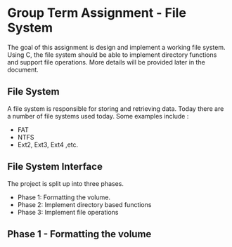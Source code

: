# Group Term Assignment - File System
The goal of this assignment is design and implement a working file system. Using C, the file system should be able to implement directory functions and support file operations. More details will be provided later in the document.

## File System
A file system is responsible for storing and retrieving data. Today there are a number of file systems used today. Some examples include : 
- FAT
- NTFS
- Ext2, Ext3, Ext4 ,etc.

## File System Interface




The project is split up into three phases.
- Phase 1: Formatting the volume.
- Phase 2: Implement directory based functions
- Phase 3: Implement file operations
## Phase 1 - Formatting the volume

